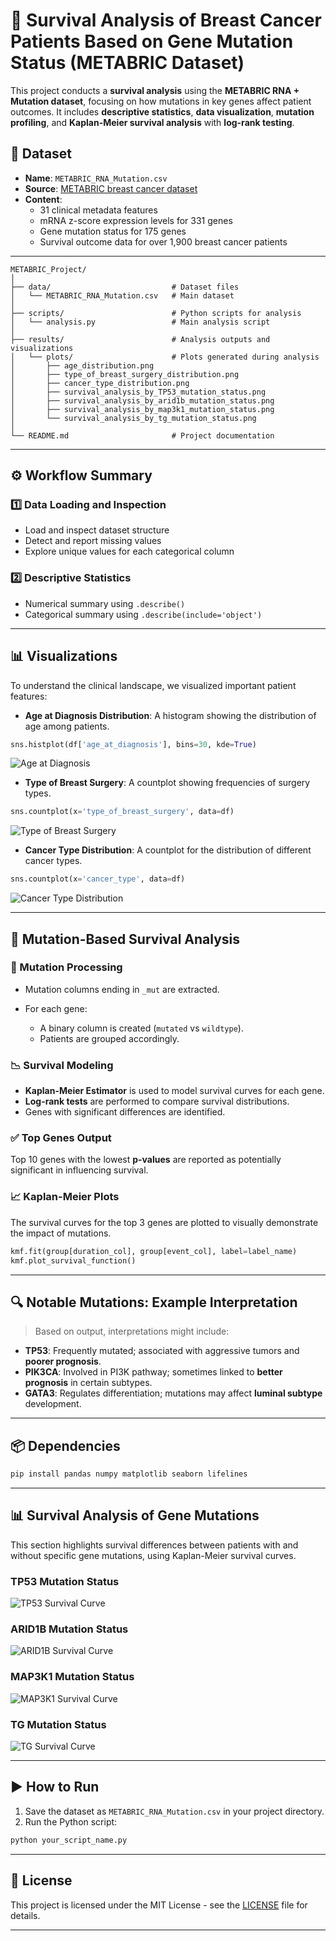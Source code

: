 # 🔬 Survival Analysis of Breast Cancer Patients Based on Gene Mutation Status (METABRIC Dataset)

This project conducts a **survival analysis** using the **METABRIC RNA + Mutation dataset**, focusing on how mutations in key genes affect patient outcomes. It includes **descriptive statistics**, **data visualization**, **mutation profiling**, and **Kaplan-Meier survival analysis** with **log-rank testing**.


## 🧾 Dataset

* **Name**: `METABRIC_RNA_Mutation.csv`  
* **Source**: [METABRIC breast cancer dataset](https://www.kaggle.com/datasets/raghadalharbi/breast-cancer-gene-expression-profiles-metabric)  
* **Content**:  
  -  31 clinical metadata features  
  -  mRNA z-score expression levels for 331 genes  
  -  Gene mutation status for 175 genes  
  -  Survival outcome data for over 1,900 breast cancer patients  



---
```
METABRIC_Project/
│
├── data/                           # Dataset files
│   └── METABRIC_RNA_Mutation.csv   # Main dataset
│
├── scripts/                        # Python scripts for analysis
│   └── analysis.py                 # Main analysis script
│
├── results/                        # Analysis outputs and visualizations
│   └── plots/                      # Plots generated during analysis
│       ├── age_distribution.png
│       ├── type_of_breast_surgery_distribution.png
│       ├── cancer_type_distribution.png
│       ├── survival_analysis_by_TP53_mutation_status.png
│       ├── survival_analysis_by_arid1b_mutation_status.png
│       ├── survival_analysis_by_map3k1_mutation_status.png
│       └── survival_analysis_by_tg_mutation_status.png
│
└── README.md                       # Project documentation
```
---


## ⚙️ Workflow Summary

### 1️⃣ Data Loading and Inspection

* Load and inspect dataset structure
* Detect and report missing values
* Explore unique values for each categorical column

### 2️⃣ Descriptive Statistics

* Numerical summary using `.describe()`
* Categorical summary using `.describe(include='object')`

---



## 📊 Visualizations
To understand the clinical landscape, we visualized important patient features:

- **Age at Diagnosis Distribution**: A histogram showing the distribution of age among patients.
  
```python
sns.histplot(df['age_at_diagnosis'], bins=30, kde=True)
```
  ![Age at Diagnosis](results/plots/age_distribution.png)

- **Type of Breast Surgery**: A countplot showing frequencies of surgery types.

```python
sns.countplot(x='type_of_breast_surgery', data=df)
```
  ![Type of Breast Surgery](results/plots/type_of_breast_surgery_distribution.png)

- **Cancer Type Distribution**: A countplot for the distribution of different cancer types.

```python
sns.countplot(x='cancer_type', data=df)
```
  ![Cancer Type Distribution](results/plots/cancer_type_distribution.png)


---

## 🧬 Mutation-Based Survival Analysis

### 🔎 Mutation Processing

* Mutation columns ending in `_mut` are extracted.
* For each gene:

  * A binary column is created (`mutated` vs `wildtype`).
  * Patients are grouped accordingly.

### 📉 Survival Modeling

* **Kaplan-Meier Estimator** is used to model survival curves for each gene.
* **Log-rank tests** are performed to compare survival distributions.
* Genes with significant differences are identified.

### ✅ Top Genes Output

Top 10 genes with the lowest **p-values** are reported as potentially significant in influencing survival.

### 📈 Kaplan-Meier Plots

The survival curves for the top 3 genes are plotted to visually demonstrate the impact of mutations.

```python
kmf.fit(group[duration_col], group[event_col], label=label_name)
kmf.plot_survival_function()
```

---

## 🔍 Notable Mutations: Example Interpretation

> Based on output, interpretations might include:

* **TP53**: Frequently mutated; associated with aggressive tumors and **poorer prognosis**.
* **PIK3CA**: Involved in PI3K pathway; sometimes linked to **better prognosis** in certain subtypes.
* **GATA3**: Regulates differentiation; mutations may affect **luminal subtype** development.

---

## 📦 Dependencies

```bash
pip install pandas numpy matplotlib seaborn lifelines
```

---
## 📊 Survival Analysis of Gene Mutations

This section highlights survival differences between patients with and without specific gene mutations, using Kaplan-Meier survival curves.

### TP53 Mutation Status
![TP53 Survival Curve](results/plots/survival_analysis_by_TP53_mutation_status.png)

### ARID1B Mutation Status
![ARID1B Survival Curve](results/plots/survival_analysis_by_arid1b_mutation_status.png)

### MAP3K1 Mutation Status
![MAP3K1 Survival Curve](results/plots/survival_analysis_by_map3k1_mutation_status.png)

### TG Mutation Status
![TG Survival Curve](results/plots/survival_analysis_by_tg_mutation_status.png)


---
## ▶️ How to Run

1. Save the dataset as `METABRIC_RNA_Mutation.csv` in your project directory.
2. Run the Python script:

```bash
python your_script_name.py
```

---

## 📜 License
This project is licensed under the MIT License - see the [LICENSE](LICENSE) file for details.

---




